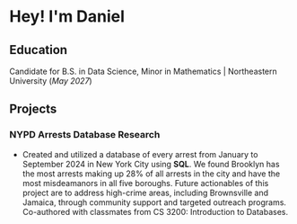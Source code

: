 # Hey! I'm Daniel

## Education
Candidate for B.S. in Data Science, Minor in Mathematics | Northeastern University (_May 2027_)

## Projects
### NYPD Arrests Database Research
- Created and utilized a database of every arrest from January to September 2024 in New York City using **SQL**. We found Brooklyn has the most arrests making up 28% of all arrests in the city and have the most misdeamanors in all five boroughs. Future actionables of this project are to address high-crime areas, including Brownsville and Jamaica, through community support and targeted outreach programs. Co-authored with classmates from CS 3200: Introduction to Databases.
